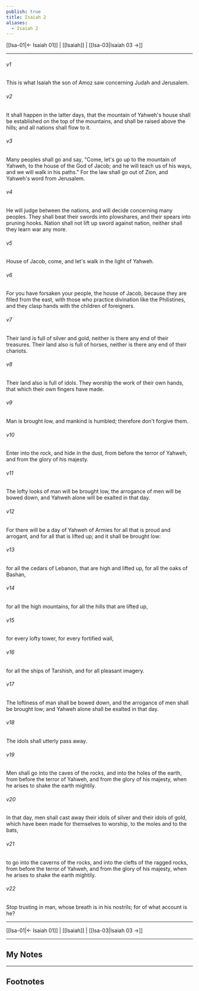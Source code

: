```yaml
---
publish: true
title: Isaiah 2
aliases:
  - Isaiah 2
---
```


[[Isa-01|← Isaiah 01]] | [[Isaiah]] | [[Isa-03|Isaiah 03 →]]
***



###### v1 
This is what Isaiah the son of Amoz saw concerning Judah and Jerusalem. 

###### v2 
It shall happen in the latter days, that the mountain of Yahweh's house shall be established on the top of the mountains, and shall be raised above the hills; and all nations shall flow to it. 

###### v3 
Many peoples shall go and say, "Come, let's go up to the mountain of Yahweh, to the house of the God of Jacob; and he will teach us of his ways, and we will walk in his paths." For the law shall go out of Zion, and Yahweh's word from Jerusalem. 

###### v4 
He will judge between the nations, and will decide concerning many peoples. They shall beat their swords into plowshares, and their spears into pruning hooks. Nation shall not lift up sword against nation, neither shall they learn war any more. 

###### v5 
House of Jacob, come, and let's walk in the light of Yahweh. 

###### v6 
For you have forsaken your people, the house of Jacob, because they are filled from the east, with those who practice divination like the Philistines, and they clasp hands with the children of foreigners. 

###### v7 
Their land is full of silver and gold, neither is there any end of their treasures. Their land also is full of horses, neither is there any end of their chariots. 

###### v8 
Their land also is full of idols. They worship the work of their own hands, that which their own fingers have made. 

###### v9 
Man is brought low, and mankind is humbled; therefore don't forgive them. 

###### v10 
Enter into the rock, and hide in the dust, from before the terror of Yahweh, and from the glory of his majesty. 

###### v11 
The lofty looks of man will be brought low, the arrogance of men will be bowed down, and Yahweh alone will be exalted in that day. 

###### v12 
For there will be a day of Yahweh of Armies for all that is proud and arrogant, and for all that is lifted up; and it shall be brought low: 

###### v13 
for all the cedars of Lebanon, that are high and lifted up, for all the oaks of Bashan, 

###### v14 
for all the high mountains, for all the hills that are lifted up, 

###### v15 
for every lofty tower, for every fortified wall, 

###### v16 
for all the ships of Tarshish, and for all pleasant imagery. 

###### v17 
The loftiness of man shall be bowed down, and the arrogance of men shall be brought low; and Yahweh alone shall be exalted in that day. 

###### v18 
The idols shall utterly pass away. 

###### v19 
Men shall go into the caves of the rocks, and into the holes of the earth, from before the terror of Yahweh, and from the glory of his majesty, when he arises to shake the earth mightily. 

###### v20 
In that day, men shall cast away their idols of silver and their idols of gold, which have been made for themselves to worship, to the moles and to the bats, 

###### v21 
to go into the caverns of the rocks, and into the clefts of the ragged rocks, from before the terror of Yahweh, and from the glory of his majesty, when he arises to shake the earth mightily. 

###### v22 
Stop trusting in man, whose breath is in his nostrils; for of what account is he?

***
[[Isa-01|← Isaiah 01]] | [[Isaiah]] | [[Isa-03|Isaiah 03 →]]

---
## My Notes

---
## Footnotes